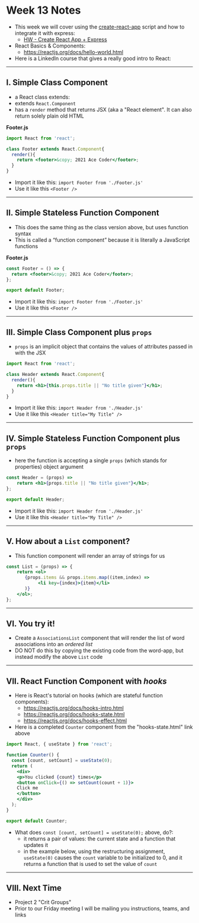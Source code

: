 # Week 13 Notes

- This week we will cover using the [create-react-app](https://reactjs.org/docs/create-a-new-react-app.html) script and how to integrate it with express:
  - [HW - Create React App + Express](../hw-notes/HW-create-react-app-plus-express.md)
- React Basics & Components:
  - https://reactjs.org/docs/hello-world.html
- Here is a LinkedIn course that gives a really good intro to React:

<hr>

## I. Simple Class Component

- a React class extends:
 - extends `React.Component`
 - has a `render` method that returns JSX (aka a "React element". It can also return solely plain old HTML

**Footer.js**

```jsx
import React from 'react';

class Footer extends React.Component{
  render(){
    return <footer>&copy; 2021 Ace Coder</footer>;
  }
}
```

- Import it like this: `import Footer from './Footer.js'`
- Use it like this `<Footer />`

<hr>

## II. Simple Stateless Function Component 

- This does the same thing as the class version above, but uses function syntax
- This is called a “function component” because it is literally a JavaScript functions


**Footer.js**

```jsx
const Footer = () => {
  return <footer>&copy; 2021 Ace Coder</footer>;
};

export default Footer;
```

- Import it like this: `import Footer from './Footer.js'`
- Use it like this `<Footer />`

<hr>

## III. Simple Class Component plus `props`

- `props` is an implicit object that contains the values of attributes passed in with the JSX

```jsx
import React from 'react';

class Header extends React.Component{
  render(){
    return <h1>{this.props.title || "No title given"}</h1>;
  }
}
```

- Import it like this: `import Header from './Header.js'`
- Use it like this `<Header title="My Title" />`

<hr>

## IV. Simple Stateless Function Component plus `props`

- here the function is accepting a single `props` (which stands for properties) object argument

```jsx
const Header = (props) => 
    return <h1>{props.title || "No title given"}</h1>;
};

export default Header;
```

- Import it like this: `import Header from './Header.js'`
- Use it like this `<Header title="My Title" />`

<hr>

## V. How about a `List` component?

- This function component will render an array of strings for us

```jsx
const List = (props) => {
    return <ol>
       {props.items && props.items.map((item,index) => 
            <li key={index}>{item}</li>
       )}
    </ol>;
};
```

<hr>

## VI. You try it!

- Create a `AssociationsList` component that will render the list of word associations into an *ordered list*
- DO NOT do this by copying the existing code from the word-app, but instead modify the above `List` code 

<hr>

## VII. React Function Component with *hooks*

- Here is React's tutorial on hooks (which are stateful function components):
  - https://reactjs.org/docs/hooks-intro.html
  - https://reactjs.org/docs/hooks-state.html
  - https://reactjs.org/docs/hooks-effect.html
- Here is a completed `Counter` component from the "hooks-state.html" link above

```jsx
import React, { useState } from 'react';

function Counter() {
  const [count, setCount] = useState(0);
  return (
    <div>
    <p>You clicked {count} times</p>
    <button onClick={() => setCount(count + 1)}>
    Click me
    </button>
    </div>
  );
}

export default Counter;
```

- What does `const [count, setCount] = useState(0);` above, do?:
  - it returns a pair of values: the current state and a function that updates it
  - in the example below, using the restructuring assignment, `useState(0)` causes the `count` variable to be initialized to 0, and it returns a function that is used to set the value of `count`


<hr>

## VIII. Next Time

- Project 2 "Crit Groups"
- Prior to our Friday meeting I will be mailing you instructions, teams, and links




